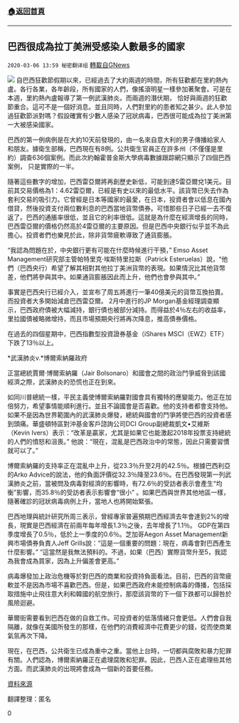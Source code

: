 ###  [:house:返回首頁](https://github.com/ourhimalayas/txt)
---

## 巴西很成為拉丁美洲受感染人數最多的國家
`2020-03-06 13:59 秘密翻译组` [轉載自GNews](https://gnews.org/zh-hant/132434/)

![](https://s3-ap-northeast-1.amazonaws.com/news.guo.offload.media/wp-content/uploads/2020/03/06135034/%E5%B7%B4%E8%A5%BF%E6%88%90%E4%B8%BA%E6%8B%89%E4%B8%81%E7%BE%8E%E6%B4%B2%E5%8F%97%E6%84%9F%E6%9F%93%E4%BA%BA%E6%95%B0%E6%9C%80%E5%A4%9A%E7%9A%84%E5%9B%BD%E5%AE%B6.jpg)
自巴西狂歡節假期以來，已經過去了大約兩週的時間，所有狂歡都在里約熱內盧。各行各業，各年齡段，所有國家的人們，像搖滾明星一樣參加著聚會。可是在本週，里約熱內盧報導了第一例武漢肺炎。而兩週的潛伏期， 恰好與兩週的狂歡節重合。這可不是一個好消息。並且同時，人們對里約的患者知之甚少。此人參加過狂歡節派對嗎？假設確實有少數人感染了冠狀病毒，巴西很可能成為拉丁美洲第一大被感染國家。

巴西的第一例病例是在大約10天前發現的，由一名來自意大利的男子傳播給家人和朋友。據衛生部稱，巴西現在有8例。公共衛生官員正在許多州（不僅僅是里約）調查636個案例。而此次約翰霍普金斯大學病毒數據跟踪網只顯示了四個巴西案例， 只是實際的一半。

隨著這些數字的增加，巴西雷亞爾將再創歷史新低，可能到達5雷亞爾兌1美元。目前其交易價格為1：4.62雷亞爾，已經是有史以來的最低水平。該貨幣已失去作為套利交易的吸引力。它曾經是日本等國家的最愛，在日本，投資者會以低息在國內借貸，然後投資支付兩位數利息的巴西當地貨幣債券。可惜那些日子已經一去不復返了。巴西的通脹率很低，並且它的利率很低。這就是為什麼在經濟增長的同時，巴西雷亞爾的價格仍然高於4雷亞爾的主要原因。但是巴西中央銀行似乎並不為此擔心。投資者們也樂見於此，除非貨幣疲軟導致了通貨膨脹。

“我認為問題在於，中央銀行更有可能在什麼時候進行干預，” Emso Asset Management研究部主管帕特里克·埃斯特里拉斯（Patrick Esteruelas）說，“他們（巴西央行）希望了解其相對其他拉丁美洲貨幣的表現。如果情況比其他貨幣差，他們將參與其中。如果通貨膨脹因此而上升，他們也會參與其中。”

事實是巴西央行已經介入，並宣布了周五將進行一筆40億美元的貨幣互換拍賣。而投資者大多開始減倉巴西雷亞爾。 2月中進行的JP Morgan基金經理調查顯示，巴西政府債被大幅減持，銀行債也被部分減持。而得益於4％左右的收益率，里拉國債被略微增持，而且市場預期央行將再次降息，推高債券價格。

在過去的四個星期中，巴西指數型投資證券基金（iShares MSCI（EWZ）ETF）下跌了13％以上。

*武漢肺炎v.*博爾索納羅政府

正當總統賈爾·博爾索納羅（Jair Bolsonaro）和國會之間的政治鬥爭威脅到該國經濟之際，武漢肺炎的恐慌也正在到來。

如同川普總統一樣，平民主義使博爾索納羅對國會具有獨特的應變能力。他正在加倍努力，希望事情能順利進行。並且不論國會是否喜歡。他的支持者都會支持他。如果不是因為世界範圍內的武漢肺炎爆發，總統與國會的鬥爭將使巴西的投資者感到頭痛。華盛頓特區對沖基金客戶諮詢公司DCI Group副總裁凱文•艾維斯（Kevin Ivers）表示：“改革是贏家，尤其是如果它也能激起2018年投票支持總統的人們的憤怒和沮喪。” 他說：“現在，混亂是巴西政治中的常態，因此只需要習慣就可以了。”

博爾索納羅的支持率正在混亂中上升，從23.3％升至2月的42.5％。根據巴西利亞的Arko Advice的說法，他的負面評價從32.3％降至23.6％。在巴西發現第一列武漢肺炎之前，當被問及病毒對經濟的影響時，有72.6％的受訪者表示會產生“均衡”影響，而35.8％的受訪者表示影響會“很小” 。如果巴西與世界其他地區一樣，隨著確診的冠狀病毒病例上升，當地人也將開始緊張。

巴西地理與統計研究所周三表示，曾經專家普遍預期巴西經濟去年會達到2%的增長，現實是巴西經濟在前兩年每年增長1.3％之後，去年增長了1.1％。 GDP在第四季度增長了0.5％，低於上一季度的0.6％。芝加哥Aegon Asset Management新興市場債券負責人Jeff Grills說：“這是一個重要的問題：現在，病毒會對巴西產生什麼影響。” “這當然是我無法預料的。不過，如果（巴西）實際貨幣升至5，我認為我會成為買家，因為上升偏差會更高。”

病毒爆發加上政治危機等於對巴西的商業和投資持負面看法。目前，巴西的貨幣疲軟並不是因為市場不喜歡巴西。但是，如果巴西政府未能控制病毒的傳播，包括採取措施中止飛往意大利和韓國的航空旅行，那麼該貨幣的下一個下跌都可以歸咎於風險迴避。

華爾街需要看到巴西在做的自救工作。可投資者的低落情緒只會更低。人們會自我隔離，就像在美國所發生的那樣，在他們的消費經濟中花費更少的錢，從而使商業氣氛再次下降。

現在，在巴西，公共衛生已成為重中之重。當他上台時，一切都與腐敗和暴力犯罪有關。人們認為，博爾索納羅正在處理腐敗和犯罪。因此，巴西人正在處理些其他方面。而武漢肺炎的出現將會成為一個新的首要任務。

[資料來源](https://www.forbes.com/sites/kenrapoza/2020/03/05/brazil-imagining-a-worse-case-scenario/#5d2fac917b1f)

翻譯整理：匿名

0

